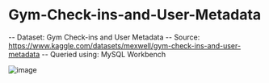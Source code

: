 # Gym-Check-ins-and-User-Metadata
-- Dataset: Gym Check-ins and User Metadata
-- Source: https://www.kaggle.com/datasets/mexwell/gym-check-ins-and-user-metadata
-- Queried using: MySQL Workbench

![image](https://github.com/user-attachments/assets/8363bef7-168a-48f6-8fe8-a10d0391f13b)
